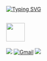 <a href="https://git.io/typing-svg"><img src="https://readme-typing-svg.demolab.com?font=Fredoka+one&pause=1000&color=F7CAE4&center=true&vCenter=true&width=435&lines=Hello+World+%E2%99%A1+%E0%BB%92%EA%92%B0%E0%BE%80%E0%BD%B2%E3%85%85%C2%B4+%CB%98+%60+%E2%91%85+%EA%92%B1%E0%BE%80%E0%BD%B2%E1%83%90" alt="Typing SVG" /></a>

## <img height="50" src="https://raw.githubusercontent.com/innng/innng/master/assets/kyubey.gif"/>
[![](https://img.shields.io/badge/-linkedin-0073B1?style=flat-square)](http://linkedin.com/in/ingridrosselis) [![Gmail](https://img.shields.io/badge/-Gmail-E1BCDD?style=flat-square&logo=gmail&logoColor=black)](mailto:luna.ex266@gmail.com) [![](https://img.shields.io/badge/-twitter-1C9CEA?style=flat-square)](https://twitter.com/@_fluffyeri) 
